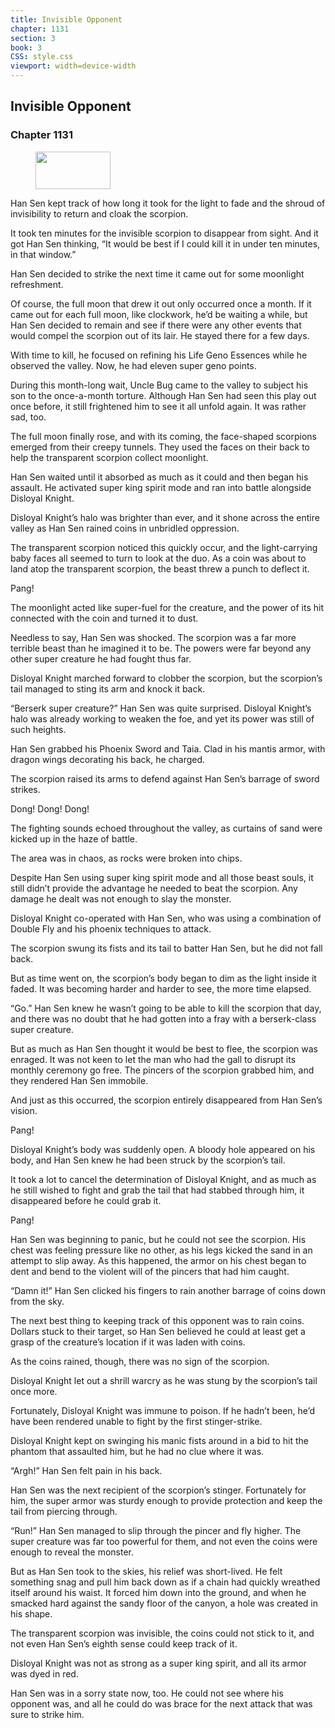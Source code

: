 ```yaml
---
title: Invisible Opponent
chapter: 1131
section: 3
book: 3
CSS: style.css
viewport: width=device-width
---
```


## Invisible Opponent

### Chapter 1131

<figure>
	<img src="../Images/gem.gif" alt="" id="gem" width="120" height="60" />
</figure>

Han Sen kept track of how long it took for the light to fade and the shroud of invisibility to return and cloak the scorpion.

It took ten minutes for the invisible scorpion to disappear from sight. And it got Han Sen thinking, “It would be best if I could kill it in under ten minutes, in that window.”

Han Sen decided to strike the next time it came out for some moonlight refreshment.

Of course, the full moon that drew it out only occurred once a month. If it came out for each full moon, like clockwork, he’d be waiting a while, but Han Sen decided to remain and see if there were any other events that would compel the scorpion out of its lair. He stayed there for a few days.

With time to kill, he focused on refining his Life Geno Essences while he observed the valley. Now, he had eleven super geno points.

During this month-long wait, Uncle Bug came to the valley to subject his son to the once-a-month torture. Although Han Sen had seen this play out once before, it still frightened him to see it all unfold again. It was rather sad, too.

The full moon finally rose, and with its coming, the face-shaped scorpions emerged from their creepy tunnels. They used the faces on their back to help the transparent scorpion collect moonlight.

Han Sen waited until it absorbed as much as it could and then began his assault. He activated super king spirit mode and ran into battle alongside Disloyal Knight.

Disloyal Knight’s halo was brighter than ever, and it shone across the entire valley as Han Sen rained coins in unbridled oppression.

The transparent scorpion noticed this quickly occur, and the light-carrying baby faces all seemed to turn to look at the duo. As a coin was about to land atop the transparent scorpion, the beast threw a punch to deflect it.

Pang!

The moonlight acted like super-fuel for the creature, and the power of its hit connected with the coin and turned it to dust.

Needless to say, Han Sen was shocked. The scorpion was a far more terrible beast than he imagined it to be. The powers were far beyond any other super creature he had fought thus far.

Disloyal Knight marched forward to clobber the scorpion, but the scorpion’s tail managed to sting its arm and knock it back.

“Berserk super creature?” Han Sen was quite surprised. Disloyal Knight’s halo was already working to weaken the foe, and yet its power was still of such heights.

Han Sen grabbed his Phoenix Sword and Taia. Clad in his mantis armor, with dragon wings decorating his back, he charged.

The scorpion raised its arms to defend against Han Sen’s barrage of sword strikes.

Dong! Dong! Dong!

The fighting sounds echoed throughout the valley, as curtains of sand were kicked up in the haze of battle.

The area was in chaos, as rocks were broken into chips.

Despite Han Sen using super king spirit mode and all those beast souls, it still didn’t provide the advantage he needed to beat the scorpion. Any damage he dealt was not enough to slay the monster.

Disloyal Knight co-operated with Han Sen, who was using a combination of Double Fly and his phoenix techniques to attack.

The scorpion swung its fists and its tail to batter Han Sen, but he did not fall back.

But as time went on, the scorpion’s body began to dim as the light inside it faded. It was becoming harder and harder to see, the more time elapsed.

“Go.” Han Sen knew he wasn’t going to be able to kill the scorpion that day, and there was no doubt that he had gotten into a fray with a berserk-class super creature.

But as much as Han Sen thought it would be best to flee, the scorpion was enraged. It was not keen to let the man who had the gall to disrupt its monthly ceremony go free. The pincers of the scorpion grabbed him, and they rendered Han Sen immobile.

And just as this occurred, the scorpion entirely disappeared from Han Sen’s vision.

Pang!

Disloyal Knight’s body was suddenly open. A bloody hole appeared on his body, and Han Sen knew he had been struck by the scorpion’s tail.

It took a lot to cancel the determination of Disloyal Knight, and as much as he still wished to fight and grab the tail that had stabbed through him, it disappeared before he could grab it.

Pang!

Han Sen was beginning to panic, but he could not see the scorpion. His chest was feeling pressure like no other, as his legs kicked the sand in an attempt to slip away. As this happened, the armor on his chest began to dent and bend to the violent will of the pincers that had him caught.

“Damn it!” Han Sen clicked his fingers to rain another barrage of coins down from the sky.

The next best thing to keeping track of this opponent was to rain coins. Dollars stuck to their target, so Han Sen believed he could at least get a grasp of the creature’s location if it was laden with coins.

As the coins rained, though, there was no sign of the scorpion.

Disloyal Knight let out a shrill warcry as he was stung by the scorpion’s tail once more.

Fortunately, Disloyal Knight was immune to poison. If he hadn’t been, he’d have been rendered unable to fight by the first stinger-strike.

Disloyal Knight kept on swinging his manic fists around in a bid to hit the phantom that assaulted him, but he had no clue where it was.

“Argh!” Han Sen felt pain in his back.

Han Sen was the next recipient of the scorpion’s stinger. Fortunately for him, the super armor was sturdy enough to provide protection and keep the tail from piercing through.

“Run!” Han Sen managed to slip through the pincer and fly higher. The super creature was far too powerful for them, and not even the coins were enough to reveal the monster.

But as Han Sen took to the skies, his relief was short-lived. He felt something snag and pull him back down as if a chain had quickly wreathed itself around his waist. It forced him down into the ground, and when he smacked hard against the sandy floor of the canyon, a hole was created in his shape.

The transparent scorpion was invisible, the coins could not stick to it, and not even Han Sen’s eighth sense could keep track of it.

Disloyal Knight was not as strong as a super king spirit, and all its armor was dyed in red.

Han Sen was in a sorry state now, too. He could not see where his opponent was, and all he could do was brace for the next attack that was sure to strike him.